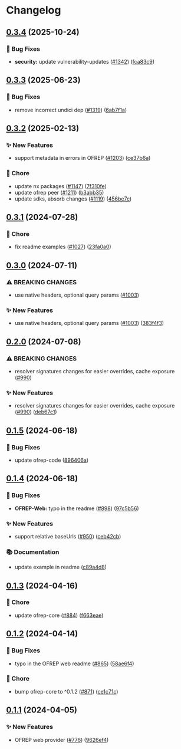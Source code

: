 # Changelog

## [0.3.4](https://github.com/open-feature/js-sdk-contrib/compare/ofrep-web-provider-v0.3.3...ofrep-web-provider-v0.3.4) (2025-10-24)


### 🐛 Bug Fixes

* **security:** update vulnerability-updates ([#1342](https://github.com/open-feature/js-sdk-contrib/issues/1342)) ([fca83c9](https://github.com/open-feature/js-sdk-contrib/commit/fca83c925c6a3d19bac9d647562fd534397b376b))

## [0.3.3](https://github.com/open-feature/js-sdk-contrib/compare/ofrep-web-provider-v0.3.2...ofrep-web-provider-v0.3.3) (2025-06-23)


### 🐛 Bug Fixes

* remove incorrect undici dep ([#1319](https://github.com/open-feature/js-sdk-contrib/issues/1319)) ([6ab7f1a](https://github.com/open-feature/js-sdk-contrib/commit/6ab7f1abfc4a1b5b22b715359cfa56a98a414e8d))

## [0.3.2](https://github.com/open-feature/js-sdk-contrib/compare/ofrep-web-provider-v0.3.1...ofrep-web-provider-v0.3.2) (2025-02-13)


### ✨ New Features

* support metadata in errors in OFREP ([#1203](https://github.com/open-feature/js-sdk-contrib/issues/1203)) ([ce37b6a](https://github.com/open-feature/js-sdk-contrib/commit/ce37b6adcdc9fca0af386eece00c580542cf7b4b))


### 🧹 Chore

* update nx packages ([#1147](https://github.com/open-feature/js-sdk-contrib/issues/1147)) ([7f310fe](https://github.com/open-feature/js-sdk-contrib/commit/7f310fe87101b8aa793e1436e63c7602ccc202e3))
* update ofrep peer ([#1211](https://github.com/open-feature/js-sdk-contrib/issues/1211)) ([b3abb35](https://github.com/open-feature/js-sdk-contrib/commit/b3abb3551cb39e73046bc6fae77106225c96015d))
* update sdks, absorb changes ([#1119](https://github.com/open-feature/js-sdk-contrib/issues/1119)) ([456be7c](https://github.com/open-feature/js-sdk-contrib/commit/456be7c81547478062ef16ac86ad05be71ab6c80))

## [0.3.1](https://github.com/open-feature/js-sdk-contrib/compare/ofrep-web-provider-v0.3.0...ofrep-web-provider-v0.3.1) (2024-07-28)


### 🧹 Chore

* fix readme examples ([#1027](https://github.com/open-feature/js-sdk-contrib/issues/1027)) ([23fa0a0](https://github.com/open-feature/js-sdk-contrib/commit/23fa0a01ae6753a95a8e4850cdcce736b0391f18))

## [0.3.0](https://github.com/open-feature/js-sdk-contrib/compare/ofrep-web-provider-v0.2.0...ofrep-web-provider-v0.3.0) (2024-07-11)


### ⚠ BREAKING CHANGES

* use native headers, optional query params ([#1003](https://github.com/open-feature/js-sdk-contrib/issues/1003))

### ✨ New Features

* use native headers, optional query params ([#1003](https://github.com/open-feature/js-sdk-contrib/issues/1003)) ([383f4f3](https://github.com/open-feature/js-sdk-contrib/commit/383f4f310d0eeed8a72f73ed8a539aeab46e3177))

## [0.2.0](https://github.com/open-feature/js-sdk-contrib/compare/ofrep-web-provider-v0.1.5...ofrep-web-provider-v0.2.0) (2024-07-08)


### ⚠ BREAKING CHANGES

* resolver signatures changes for easier overrides, cache exposure ([#990](https://github.com/open-feature/js-sdk-contrib/issues/990))

### ✨ New Features

* resolver signatures changes for easier overrides, cache exposure ([#990](https://github.com/open-feature/js-sdk-contrib/issues/990)) ([deb67c1](https://github.com/open-feature/js-sdk-contrib/commit/deb67c15d043ae0c7cf545ef15c6bb641067d105))

## [0.1.5](https://github.com/open-feature/js-sdk-contrib/compare/ofrep-web-provider-v0.1.4...ofrep-web-provider-v0.1.5) (2024-06-18)


### 🐛 Bug Fixes

* update ofrep-code ([896406a](https://github.com/open-feature/js-sdk-contrib/commit/896406afbf5652bf44b6f78f1dc847bbdb1d4ae9))

## [0.1.4](https://github.com/open-feature/js-sdk-contrib/compare/ofrep-web-provider-v0.1.3...ofrep-web-provider-v0.1.4) (2024-06-18)


### 🐛 Bug Fixes

* **OFREP-Web:** typo in the readme ([#898](https://github.com/open-feature/js-sdk-contrib/issues/898)) ([97c5b56](https://github.com/open-feature/js-sdk-contrib/commit/97c5b56a4f12a5c8ef6a0b7f2127fd3c807e7485))


### ✨ New Features

* support relative baseUrls ([#950](https://github.com/open-feature/js-sdk-contrib/issues/950)) ([ceb42cb](https://github.com/open-feature/js-sdk-contrib/commit/ceb42cb335518963a3ca5d21f15f9b439c481f2f))


### 📚 Documentation

* update example in readme ([c89a4d8](https://github.com/open-feature/js-sdk-contrib/commit/c89a4d803928ded1410ef5396832e088d69bf572))

## [0.1.3](https://github.com/open-feature/js-sdk-contrib/compare/ofrep-web-provider-v0.1.2...ofrep-web-provider-v0.1.3) (2024-04-16)


### 🧹 Chore

* update ofrep-core ([#884](https://github.com/open-feature/js-sdk-contrib/issues/884)) ([f663eae](https://github.com/open-feature/js-sdk-contrib/commit/f663eae89fb75628e965eec775d0fccb354e494c))

## [0.1.2](https://github.com/open-feature/js-sdk-contrib/compare/ofrep-web-provider-v0.1.1...ofrep-web-provider-v0.1.2) (2024-04-14)


### 🐛 Bug Fixes

* typo in the OFREP web readme ([#865](https://github.com/open-feature/js-sdk-contrib/issues/865)) ([58ae6f4](https://github.com/open-feature/js-sdk-contrib/commit/58ae6f409c7445d7d3acf05cc078a64dfe567b32))


### 🧹 Chore

* bump ofrep-core to ^0.1.2 ([#871](https://github.com/open-feature/js-sdk-contrib/issues/871)) ([ce1c71c](https://github.com/open-feature/js-sdk-contrib/commit/ce1c71c4a8b44e4d1354b455793b25088d43982e))

## [0.1.1](https://github.com/open-feature/js-sdk-contrib/compare/ofrep-web-provider-v0.1.0...ofrep-web-provider-v0.1.1) (2024-04-05)


### ✨ New Features

* OFREP web provider ([#776](https://github.com/open-feature/js-sdk-contrib/issues/776)) ([9626ef4](https://github.com/open-feature/js-sdk-contrib/commit/9626ef43ae8f5252219b3a9bff51b83c4c5e6230))
